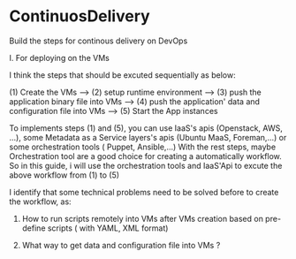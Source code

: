 # ContinuosDelivery
Build the steps for continous delivery on DevOps

I. For deploying on the VMs

I think the steps that should be excuted sequentially as below:

(1) Create the VMs --> (2) setup runtime environment --> (3) push the application binary file into VMs --> (4) push the application' data and configuration file into VMs --> (5) Start the App instances

To implements steps (1) and (5), you can use IaaS's apis (Openstack, AWS, ...), some Metadata as a Service layers's apis (Ubuntu MaaS, Foreman,...) or some orchestration tools ( Puppet, Ansible,...)
With the rest steps, maybe Orchestration tool are a good choice for creating a automatically workflow.
So in this guide, i will use the orchestration tools and IaaS'Api to excute the above workflow from (1) to (5)

I identify that some technical problems need to be solved before to create the workflow, as:

1. How to run scripts remotely into VMs after VMs creation based on pre-define scripts ( with YAML, XML format)

2. What way to get data and configuration file into VMs ?
